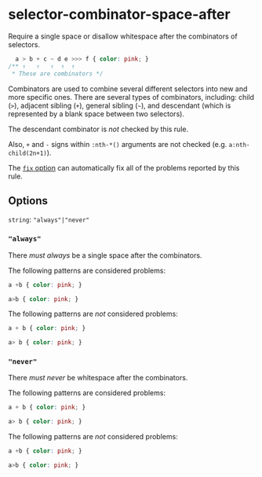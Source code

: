 # selector-combinator-space-after

Require a single space or disallow whitespace after the combinators of selectors.

<!-- prettier-ignore -->
```css
  a > b + c ~ d e >>> f { color: pink; }
/** ↑   ↑   ↑  ↑  ↑
 * These are combinators */
```

Combinators are used to combine several different selectors into new and more specific ones. There are several types of combinators, including: child (`>`), adjacent sibling (`+`), general sibling (`~`), and descendant (which is represented by a blank space between two selectors).

The descendant combinator is _not_ checked by this rule.

Also, `+` and `-` signs within `:nth-*()` arguments are not checked (e.g. `a:nth-child(2n+1)`).

The [`fix` option](https://github.com/stylelint/stylelint/tree/14.1.0/docs/user-guide/usage/options.md#fix) can automatically fix all of the problems reported by this rule.

## Options

`string`: `"always"|"never"`

### `"always"`

There _must always_ be a single space after the combinators.

The following patterns are considered problems:

<!-- prettier-ignore -->
```css
a +b { color: pink; }
```

<!-- prettier-ignore -->
```css
a>b { color: pink; }
```

The following patterns are _not_ considered problems:

<!-- prettier-ignore -->
```css
a + b { color: pink; }
```

<!-- prettier-ignore -->
```css
a> b { color: pink; }
```

### `"never"`

There _must never_ be whitespace after the combinators.

The following patterns are considered problems:

<!-- prettier-ignore -->
```css
a + b { color: pink; }
```

<!-- prettier-ignore -->
```css
a> b { color: pink; }
```

The following patterns are _not_ considered problems:

<!-- prettier-ignore -->
```css
a +b { color: pink; }
```

<!-- prettier-ignore -->
```css
a>b { color: pink; }
```
